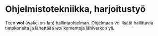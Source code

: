 # Ohjelmistotekniikka, harjoitustyö
Teen **wol** (wake-on-lan) hallintaohjelman. Ohjelmaan voi lisätä hallittavia tietokoneita ja lähettäää *wol* komentoja lähiverkon yli.
